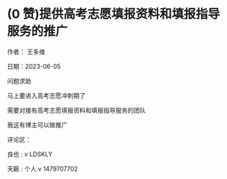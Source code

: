 
# (0 赞)提供高考志愿填报资料和填报指导服务的推广

作者：  王多维

日期：2023-06-05

问题求助

马上要进入高考志愿冲刺期了

需要对接有高考志愿填报资料和填报指导服务的团队

我这有博主可以做推广

评论区：

良也 : v LDSKLY

天籁 : 个人 v 1479707702